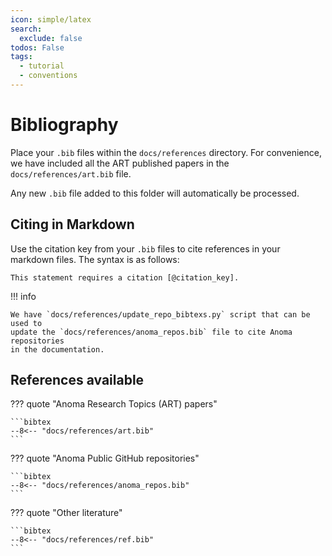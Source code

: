 ```yaml
---
icon: simple/latex
search:
  exclude: false
todos: False
tags:
  - tutorial
  - conventions
---
```


# Bibliography

Place your `.bib` files within the `docs/references` directory. For convenience,
we have included all the ART published papers in the `docs/references/art.bib`
file.

Any new `.bib`
file added to this folder will automatically be processed.

## Citing in Markdown

Use the citation key from your `.bib` files to cite references in your markdown
files. The syntax is as follows:

```text
This statement requires a citation [@citation_key].
```

!!! info

    We have `docs/references/update_repo_bibtexs.py` script that can be used to
    update the `docs/references/anoma_repos.bib` file to cite Anoma repositories
    in the documentation.

## References available


??? quote "Anoma Research Topics (ART) papers"

    ```bibtex
    --8<-- "docs/references/art.bib"
    ```

??? quote "Anoma Public GitHub repositories"

    ```bibtex
    --8<-- "docs/references/anoma_repos.bib"
    ```

??? quote "Other literature"

    ```bibtex
    --8<-- "docs/references/ref.bib"
    ```